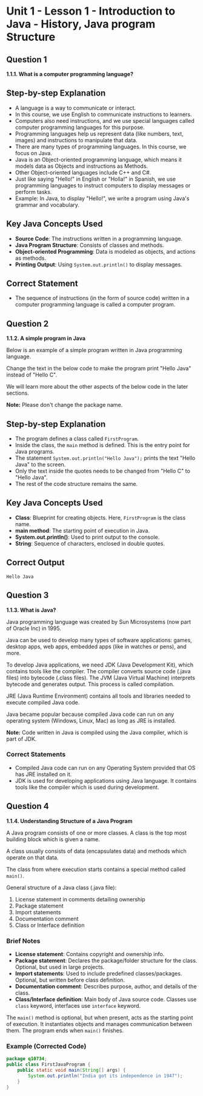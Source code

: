 # Unit 1 - Lesson 1 - Introduction to Java - History, Java program Structure

## Question 1

**1.1.1. What is a computer programming language?**

## Step-by-step Explanation

- A language is a way to communicate or interact.
- In this course, we use English to communicate instructions to learners.
- Computers also need instructions, and we use special languages called computer programming languages for this purpose.
- Programming languages help us represent data (like numbers, text, images) and instructions to manipulate that data.
- There are many types of programming languages. In this course, we focus on Java.
- Java is an Object-oriented programming language, which means it models data as Objects and instructions as Methods.
- Other Object-oriented languages include C++ and C#.
- Just like saying "Hello!" in English or "Holla!" in Spanish, we use programming languages to instruct computers to display messages or perform tasks.
- Example: In Java, to display "Hello!", we write a program using Java's grammar and vocabulary.

## Key Java Concepts Used

- **Source Code**: The instructions written in a programming language.
- **Java Program Structure**: Consists of classes and methods.
- **Object-oriented Programming**: Data is modeled as objects, and actions as methods.
- **Printing Output**: Using `System.out.println()` to display messages.

## Correct Statement

- The sequence of instructions (in the form of source code) written in a computer programming language is called a computer program.

## Question 2

**1.1.2. A simple program in Java**

Below is an example of a simple program written in Java programming language.

Change the text in the below code to make the program print "Hello Java" instead of "Hello C".

We will learn more about the other aspects of the below code in the later sections.

**Note:** Please don't change the package name.

## Step-by-step Explanation

- The program defines a class called `FirstProgram`.
- Inside the class, the `main` method is defined. This is the entry point for Java programs.
- The statement `System.out.println("Hello Java");` prints the text "Hello Java" to the screen.
- Only the text inside the quotes needs to be changed from "Hello C" to "Hello Java".
- The rest of the code structure remains the same.

## Key Java Concepts Used

- **Class**: Blueprint for creating objects. Here, `FirstProgram` is the class name.
- **main method**: The starting point of execution in Java.
- **System.out.println()**: Used to print output to the console.
- **String**: Sequence of characters, enclosed in double quotes.

## Correct Output

```
Hello Java
```

## Question 3

**1.1.3. What is Java?**

Java programming language was created by Sun Microsystems (now part of Oracle Inc) in 1995.

Java can be used to develop many types of software applications: games, desktop apps, web apps, embedded apps (like in watches or pens), and more.

To develop Java applications, we need JDK (Java Development Kit), which contains tools like the compiler. The compiler converts source code (.java files) into bytecode (.class files). The JVM (Java Virtual Machine) interprets bytecode and generates output. This process is called compilation.

JRE (Java Runtime Environment) contains all tools and libraries needed to execute compiled Java code.

Java became popular because compiled Java code can run on any operating system (Windows, Linux, Mac) as long as JRE is installed.

**Note:** Code written in Java is compiled using the Java compiler, which is part of JDK.

### Correct Statements

- Compiled Java code can run on any Operating System provided that OS has JRE installed on it.
- JDK is used for developing applications using Java language. It contains tools like the compiler which is used during development.

## Question 4

**1.1.4. Understanding Structure of a Java Program**

A Java program consists of one or more classes. A class is the top most building block which is given a name.

A class usually consists of data (encapsulates data) and methods which operate on that data.

The class from where execution starts contains a special method called `main()`.

General structure of a Java class (.java file):

1. License statement in comments detailing ownership
2. Package statement
3. Import statements
4. Documentation comment
5. Class or Interface definition

### Brief Notes

- **License statement**: Contains copyright and ownership info.
- **Package statement**: Declares the package/folder structure for the class. Optional, but used in large projects.
- **Import statements**: Used to include predefined classes/packages. Optional, but written before class definition.
- **Documentation comment**: Describes purpose, author, and details of the class.
- **Class/Interface definition**: Main body of Java source code. Classes use `class` keyword, interfaces use `interface` keyword.

The `main()` method is optional, but when present, acts as the starting point of execution. It instantiates objects and manages communication between them. The program ends when `main()` finishes.

### Example (Corrected Code)

```java
package q10734;
public class FirstJavaProgram {
    public static void main(String[] args) {
        System.out.println("India got its independence in 1947");
    }
}
```
